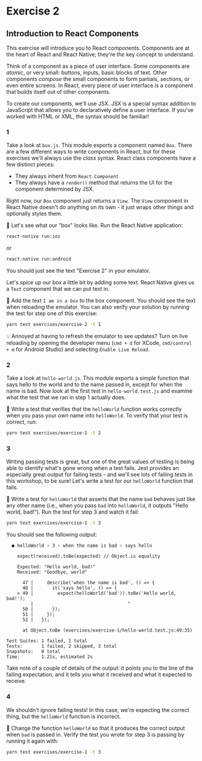 # Exercise 2
## Introduction to React Components

This exercise will introduce you to React components. Components are at the heart of React and React Native; they're *the* key concept to understand.

Think of a component as a piece of user interface. Some components are *atomic*, or very small: buttons, inputs, basic blocks of text. Other components *compose* the small components to form partials, sections, or even entire screens. In React, every piece of user interface is a component that builds itself out of other components.

To create our components, we'll use JSX. JSX is a special syntax addition to JavaScript that allows you to declaratively define a user interface. If you've worked with HTML or XML, the syntax should be familiar!

### 1
Take a look at `box.js`. This module exports a component named `Box`. There are a few different ways to write components in React, but for these exercises we'll always use the *class* syntax. React class components have a few distinct pieces:
* They always inherit from `React.Component`
* They always have a `render()` method that returns the UI for the component determined by JSX.

Right now, our `Box` component just returns a `View`. The `View` component in React Native doesn't do anything on its own - it just wraps other things and optionally styles them. 

🚀 Let's see what our "box" looks like. Run the React Native application:
```bash
react-native run:ios
```
or
```bash
react-native run:android
```

You should just see the text "Exercise 2" in your emulator.

Let's spice up our box a little bit by adding some text. React Native gives us a `Text` component that we can put text in.

🚀 Add the text `I am in a box` to the box component. You should see the text when reloading the emulator. You can also verify your solution by running the test for step one of this exercise:
```bash
yarn test exercises/exercise-2 -t 1
```

💡 Annoyed at having to refresh the emulator to see updates? Turn on live reloading by opening the developer menu (`cmd + d` for XCode, `cmd/control + m` for Android Studio) and selecting `Enable Live Reload`.

### 2
Take a look at `hello-world.js`. This module exports a simple function that says hello to the world and to the name passed in, except for when the name is bad. Now look at the first test in `hello-world.test.js` and examine what the test that we ran in step 1 actually does.

🚀 Write a test that verifies that the `helloWorld` function works correctly when you pass your own name into `helloWorld`. To verify that your test is correct, run:
```bash
yarn test exercises/exercise-1 -t 2
```

### 3
Writing passing tests is great, but one of the great values of testing is being able to identify what's gone wrong when a test fails. Jest provides an especially great output for failing tests - and we'll see lots of failing tests in this workshop, to be sure! Let's write a test for our `helloWorld` function that fails.

🚀 Write a test for `helloWorld` that asserts that the name `bad` behaves just like any other name (i.e., when you pass `bad` into `helloWorld`, it outputs "Hello world, bad!"). Run the test for step 3 and watch it fail:
```bash
yarn test exercises/exercise-1 -t 3
```

You should see the following output:
```
  ● helloWorld › 3 › when the name is bad › says hello

    expect(received).toBe(expected) // Object.is equality

    Expected: "Hello world, bad!"
    Received: "Goodbye, world"

      47 |     describe('when the name is bad', () => {
      48 |       it('says hello', () => {
    > 49 |         expect(helloWorld('bad')).toBe('Hello world, bad!');
         |                                   ^
      50 |       });
      51 |     });
      52 |   });

      at Object.toBe (exercises/exercise-1/hello-world.test.js:49:35)

Test Suites: 1 failed, 1 total
Tests:       1 failed, 2 skipped, 3 total
Snapshots:   0 total
Time:        1.21s, estimated 2s
```

Take note of a couple of details of the output: it points you to the line of the failing expectation, and it tells you what it received and what it expected to receive.

### 4
We shouldn't ignore failing tests! In this case, we're expecting the correct thing, but the `helloWorld` function is incorrect.

🚀 Change the function `helloWorld` so that it produces the correct output when `bad` is passed in. Verify the test you wrote for step 3 is passing by running it again with:
```bash
yarn test exercises/exercise-1 -t 3
```
